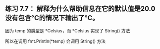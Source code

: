 练习 7.7： 解释为什么帮助信息在它的默认值是20.0没有包含°C的情况下输出了°C。
---
因为 temp 的类型是 *Celsius，而 *Celsius 实现了 String() 方法

所以在调用 fmt.Println(*temp) 会调用 String() 方法